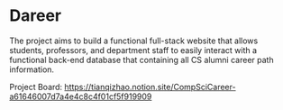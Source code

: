 # Dareer
The project aims to build a functional full-stack website that allows students, professors, and department staff to easily interact with a functional back-end database that containing all CS alumni career path information.

Project Board: https://tianqizhao.notion.site/CompSciCareer-a61646007d7a4e4c8c4f01cf5f919909
